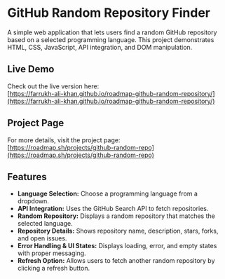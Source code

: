# GitHub Random Repository Finder

A simple web application that lets users find a random GitHub repository based on a selected programming language. This project demonstrates HTML, CSS, JavaScript, API integration, and DOM manipulation.

## Live Demo

Check out the live version here:  
[https://farrukh-ali-khan.github.io/roadmap-github-random-repository/](https://farrukh-ali-khan.github.io/roadmap-github-random-repository/)

## Project Page

For more details, visit the project page:  
[https://roadmap.sh/projects/github-random-repo](https://roadmap.sh/projects/github-random-repo)

## Features

- **Language Selection:** Choose a programming language from a dropdown.
- **API Integration:** Uses the GitHub Search API to fetch repositories.
- **Random Repository:** Displays a random repository that matches the selected language.
- **Repository Details:** Shows repository name, description, stars, forks, and open issues.
- **Error Handling & UI States:** Displays loading, error, and empty states with proper messaging.
- **Refresh Option:** Allows users to fetch another random repository by clicking a refresh button.
